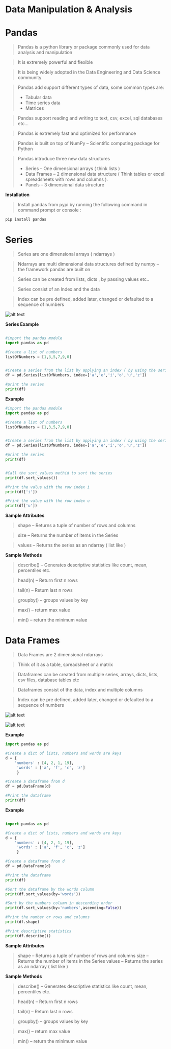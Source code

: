 # Data Manipulation & Analysis

# Pandas

> Pandas is a python library or package commonly used for data analysis and manipulation

> It is extremely powerful and flexible

> It is being widely adopted in the Data Engineering and Data Science community

> Pandas add support different types of data, some common types are:
> * Tabular data
> * Time series data
> * Matrices

> Pandas support reading and writing to text, csv, excel, sql databases etc…

> Pandas is extremely fast and optimized for performance

> Pandas is built on top of NumPy – Scientific computing package for Python

> Pandas introduce three new data structures
> * Series – One dimensional arrays ( think lists )
> * Data Frames – 2 dimensional data structure  ( Think tables or excel spreadsheets with rows and columns ).
> * Panels – 3 dimensional data structure

**Installation**

> Install pandas from pypi by running the following command in command prompt or console :

```python
pip install pandas

```

# Series

> Series are one dimensional arrays ( ndarrays )

> Ndarrays are multi dimensional data structures defined by numpy – the framework pandas are built on

> Series can be created from lists, dicts , by passing values etc..

> Series consist of an Index and the data

> Index can be pre defined, added later, changed or defaulted to a sequence of numbers

![alt text](https://github.com/soulzcore/iacc_python_2018/raw/master/week4/images/series.png "Pandas Series")


**Series Example**

```Python

#import the pandas module
import pandas as pd

#Create a list of numbers
listOfNumbers = [1,3,5,7,9,0]


#Create a series from the list by applying an index ( by using the series class from the module )
df = pd.Series(listOfNumbers, index=['a','e','i','o','u','z'])

#print the series
print(df)


```


**Example**

```Python
#import the pandas module
import pandas as pd

#Create a list of numbers
listOfNumbers = [1,3,5,7,9,0]


#Create a series from the list by applying an index ( by using the series class from the module )
df = pd.Series(listOfNumbers, index=['a','e','i','o','u','z'])

#print the series
print(df)


#Call the sort_values methid to sort the series
print(df.sort_values())

#Print the value with the row index i
print(df['i'])

#Print the value with the row index u
print(df['u'])


```


**Sample Attributes**

> shape – Returns a tuple of number of rows and columns

> size – Returns the number of items in the Series

> values – Returns the series as an ndarray ( list like )



**Sample Methods**

> describe() – Generates descriptive statistics like count, mean, percentiles etc.

> head(n) – Return first n rows

> tail(n) – Return last n rows

> groupby() – groups values by key

> max() – return max value

> min() – return the minimum value



# Data Frames


> Data Frames are 2 dimensional ndarrays

> Think of it as a table, spreadsheet or a matrix

> Dataframes can be created from multiple series, arrays, dicts, lists, csv files, database tables etc

> Dataframes consist of the data, index and multiple columns

> Index can be pre defined, added later, changed or defaulted to a sequence of numbers



![alt text](https://github.com/soulzcore/iacc_python_2018/raw/master/week4/images/dataframes.png "Dataframes")


![alt text](https://github.com/soulzcore/iacc_python_2018/raw/master/week4/images/dataframes1.png "Dataframes")






**Example**

```python
import pandas as pd

#Create a dict of lists, numbers and words are keys
d = {
    'numbers' : [4, 2, 1, 19],
     'words' : ['a', 'f', 'c', 'z']
     }

#Create a dataframe from d
df = pd.DataFrame(d)

#Print the dataframe
print(df)

```


**Example**
```Python

import pandas as pd

#Create a dict of lists, numbers and words are keys
d = {
    'numbers' : [4, 2, 1, 19],
     'words' : ['a', 'f', 'c', 'z']
     }

#Create a dataframe from d
df = pd.DataFrame(d)

#Print the dataframe
print(df)

#Sort the dataframe by the words column
print(df.sort_values(by='words'))

#Sort by the numbers column in descending order
print(df.sort_values(by='numbers',ascending=False))

#Print the number or rows and columns
print(df.shape)

#Print descriptive statistics
print(df.describe())

```


**Sample Attributes**

> shape – Returns a tuple of number of rows and columns
> size – Returns the number of items in the Series
> values – Returns the series as an ndarray ( list like )


**Sample Methods**

> describe() – Generates descriptive statistics like count, mean, percentiles etc.

> head(n) – Return first n rows

> tail(n) – Return last n rows

> groupby() – groups values by key

> max() – return max value

> min() – return the minimum value
